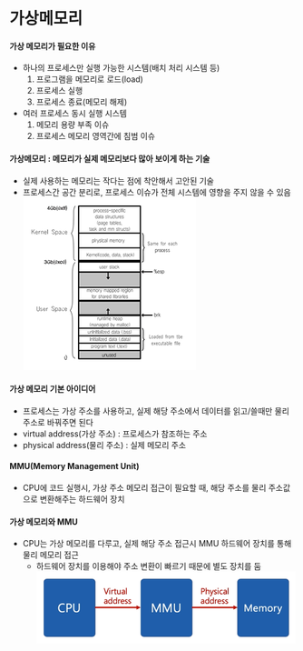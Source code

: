 # 가상메모리
#### 가상 메모리가 필요한 이유
* 하나의 프로세스만 실행 가능한 시스템(배치 처리 시스템 등)
  1. 프로그램을 메모리로 로드(load)
  2. 프로세스 실행
  3. 프로세스 종료(메모리 해제)
* 여러 프로세스 동시 실행 시스템
  1. 메모리 용량 부족 이슈
  2. 프로세스 메모리 영역간에 침범 이슈
#### 가상메모리 : 메모리가 실제 메모리보다 많아 보이게 하는 기술
  * 실제 사용하는 메모리는 작다는 점에 착안해서 고안된 기술
  * 프로세스간 공간 분리로, 프로세스 이슈가 전체 시스템에 영향을 주지 않을 수 있음
![virtual memory](../img/virtual_memory.PNG)
#### 가상 메모리 기본 아이디어
  * 프로세스는 가상 주소를 사용하고, 실제 해당 주소에서 데이터를 읽고/쓸때만 물리 주소로 바꿔주면 된다
  * virtual address(가상 주소) : 프로세스가 참조하는 주소
  * physical address(물리 주소) : 실제 메모리 주소
#### MMU(Memory Management Unit)
  * CPU에 코드 실행시, 가상 주소 메모리 접근이 필요할 때, 해당 주소를 물리 주소값으로 변환해주는 하드웨어 장치
#### 가상 메모리와 MMU
  * CPU는 가상 메모리를 다루고, 실제 해당 주소 접근시 MMU 하드웨어 장치를 통해 물리 메모리 접근
    * 하드웨어 장치를 이용해야 주소 변환이 빠르기 때문에 별도 장치를 둠
  ![vm_mmu](../img/vm_mmu.PNG)